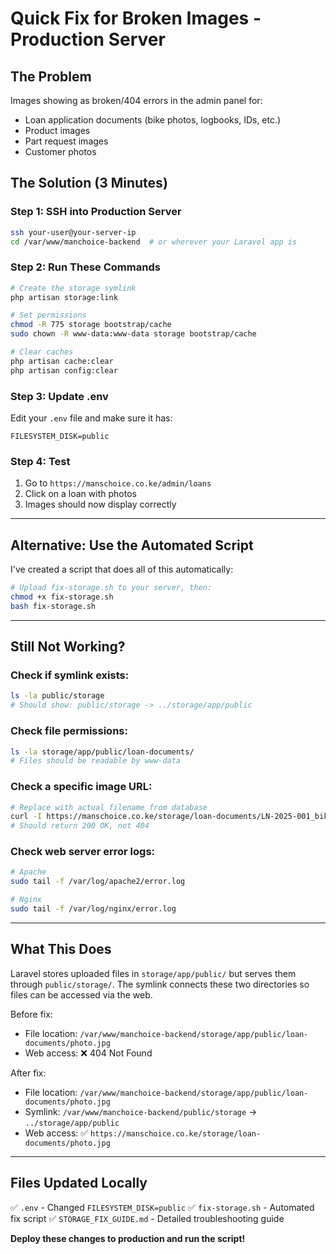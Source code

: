 # Quick Fix for Broken Images - Production Server

## The Problem
Images showing as broken/404 errors in the admin panel for:
- Loan application documents (bike photos, logbooks, IDs, etc.)
- Product images
- Part request images
- Customer photos

## The Solution (3 Minutes)

### Step 1: SSH into Production Server
```bash
ssh your-user@your-server-ip
cd /var/www/manchoice-backend  # or wherever your Laravel app is
```

### Step 2: Run These Commands
```bash
# Create the storage symlink
php artisan storage:link

# Set permissions
chmod -R 775 storage bootstrap/cache
sudo chown -R www-data:www-data storage bootstrap/cache

# Clear caches
php artisan cache:clear
php artisan config:clear
```

### Step 3: Update .env
Edit your `.env` file and make sure it has:
```env
FILESYSTEM_DISK=public
```

### Step 4: Test
1. Go to `https://manschoice.co.ke/admin/loans`
2. Click on a loan with photos
3. Images should now display correctly

---

## Alternative: Use the Automated Script

I've created a script that does all of this automatically:

```bash
# Upload fix-storage.sh to your server, then:
chmod +x fix-storage.sh
bash fix-storage.sh
```

---

## Still Not Working?

### Check if symlink exists:
```bash
ls -la public/storage
# Should show: public/storage -> ../storage/app/public
```

### Check file permissions:
```bash
ls -la storage/app/public/loan-documents/
# Files should be readable by www-data
```

### Check a specific image URL:
```bash
# Replace with actual filename from database
curl -I https://manschoice.co.ke/storage/loan-documents/LN-2025-001_bike_photo.jpg
# Should return 200 OK, not 404
```

### Check web server error logs:
```bash
# Apache
sudo tail -f /var/log/apache2/error.log

# Nginx
sudo tail -f /var/log/nginx/error.log
```

---

## What This Does

Laravel stores uploaded files in `storage/app/public/` but serves them through `public/storage/`. The symlink connects these two directories so files can be accessed via the web.

Before fix:
- File location: `/var/www/manchoice-backend/storage/app/public/loan-documents/photo.jpg`
- Web access: ❌ 404 Not Found

After fix:
- File location: `/var/www/manchoice-backend/storage/app/public/loan-documents/photo.jpg`
- Symlink: `/var/www/manchoice-backend/public/storage` → `../storage/app/public`
- Web access: ✅ `https://manschoice.co.ke/storage/loan-documents/photo.jpg`

---

## Files Updated Locally

✅ `.env` - Changed `FILESYSTEM_DISK=public`
✅ `fix-storage.sh` - Automated fix script
✅ `STORAGE_FIX_GUIDE.md` - Detailed troubleshooting guide

**Deploy these changes to production and run the script!**
